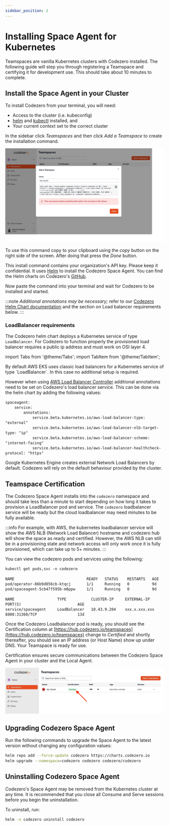 ```yaml
---
sidebar_position: 2
---
```


# Installing Space Agent for Kubernetes

Teamspaces are vanilla Kubernetes clusters with Codezero installed. The following guide will step you through registering a Teamspace and certifying it for development use. This should take about 10 minutes to complete.

## Install the Space Agent in your Cluster

To install Codezero from your terminal, you will need:

- Access to the cluster (i.e. kubeconfig)
- [helm](https://helm.sh/docs/intro/install/) and [kubectl](https://kubernetes.io/docs/reference/kubectl/) installed, and
- Your current context set to the correct cluster

In the sidebar click _Teamspaces_ and then click _Add a Teamspace_ to create the installation command.

![Teamspace Create](./_media/ts-create.jpg)

To use this command copy to your clipboard using the _copy_ button on the right side of the screen. After doing that press the _Done_ button.

This install command contains your organization's API key. Please keep it confidential.
It uses [Helm](https://helm.sh) to install the Codezero Space Agent. You can find the Helm charts on Codezero's [GitHub](https://github.com/c6o/helm-charts).

Now paste the command into your terminal and wait for Codezero to be installed and started.

:::note
_Additional annotations may be necessary;_ refer to our [Codezero Helm Chart documentation](https://github.com/c6o/helm-charts) and the section on Load balancer requirements below.
:::

### LoadBalancer requirements

The Codezero helm chart deploys a Kubernetes service of type `LoadBalancer`. For Codezero to function properly the provisioned load balancer requires a public ip address and must work on OSI layer 4.

import Tabs from '@theme/Tabs';
import TabItem from '@theme/TabItem';

<Tabs>
<TabItem value="aws-eks" label="AWS EKS" default>
By default AWS EKS uses classic load balancers for a Kubernetes service of type `LoadBalancer`. In this case no additional setup is required.

However when using [AWS Load Balancer Controller](https://docs.aws.amazon.com/eks/latest/userguide/aws-load-balancer-controller.html) additional annotations need to be set on Codezero's load balancer service. This can be done via the helm chart by adding the following values:

```text
spaceagent:
    service:
        annotations:
            service.beta.kubernetes.io/aws-load-balancer-type: "external"
            service.beta.kubernetes.io/aws-load-balancer-nlb-target-type: "ip"
            service.beta.kubernetes.io/aws-load-balancer-scheme: "internet-facing"
            service.beta.kubernetes.io/aws-load-balancer-healthcheck-protocol: "https"
```

</TabItem>
<TabItem value="gke" label="GKE" default>
    Google Kubernetes Engine creates external Network Load Balancers by default.
</TabItem>
<TabItem value="generic-cluster" label="Generic cluster">
    Codezero will rely on the default behaviour provided by the cluster.
</TabItem>
</Tabs>

## Teamspace Certification

The Codezero Space Agent installs into the `codezero` namespace and should take less than a minute to start depending on how long it takes to provision a LoadBalancer pod and service. The `codezero` loadbalancer service will be ready but the cloud loadbalancer may need minutes to be fully available.

:::info
For example, with AWS, the kubernetes loadbalancer service will show the AWS NLB (Network Load Balancer) hostname and codezero hub will show the space as ready and certified.
However, the AWS NLB can still be in a provisioning state and network access will only work once it is fully provisioned, which can take up to 5+ minutes.
:::

You can view the codezero pods and services using the following:

```text
kubectl get pods,svc -n codezero

NAME                                READY   STATUS    RESTARTS   AGE
pod/operator-86b9d856cb-ktqcj       1/1     Running   0          9d
pod/spaceagent-5cb47f595b-m8ppw     1/1     Running   0          9d

NAME                   TYPE           CLUSTER-IP     EXTERNAL-IP     PORT(S)                         AGE
service/spaceagent     LoadBalancer   10.43.9.204    xxx.x.xxx.xxx   8800:31360/TCP                  13d
```

Once the Codezero Loadbalancer pod is ready, you should see the Certification column at [https://hub.codezero.io/teamspaces](https://hub.codezero.io/teamspaces) change to _Certified_ and shortly thereafter, you should see an IP address (or Host Name) show up under DNS. Your Teamspace is ready for use.

Certification ensures secure communications between the Codezero Space Agent in your cluster and the Local Agent.

![Teamspace Install](./_media/ts-certified.jpg)

## Upgrading Codezero Space Agent

Run the following commands to upgrade the Space Agent to the latest version without changing any configuration values:

```bash
helm repo add --force-update codezero https://charts.codezero.io
helm upgrade --namespace=codezero codezero codezero/codezero
```

## Uninstalling Codezero Space Agent

Codezero's Space Agent may be removed from the Kubernetes cluster at any time. It is recommended that you close all Consume and Serve sessions before you begin the uninstallation.

To uninstall, run:

```bash
helm -n codezero uninstall codezero
```
